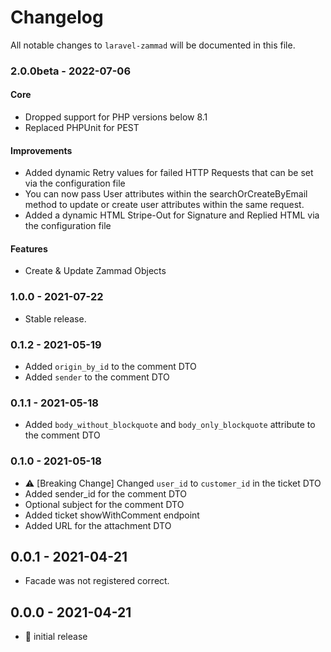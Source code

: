 # Changelog

All notable changes to `laravel-zammad` will be documented in this file.

### 2.0.0beta - 2022-07-06

#### Core
- Dropped support for PHP versions below 8.1
- Replaced PHPUnit for PEST

#### Improvements
- Added dynamic Retry values for failed HTTP Requests that can be set via the configuration file
- You can now pass User attributes within the searchOrCreateByEmail method to update or create user
  attributes within the same request.
- Added a dynamic HTML Stripe-Out for Signature and Replied HTML via the configuration file

#### Features
- Create & Update Zammad Objects

### 1.0.0 - 2021-07-22

- Stable release.

### 0.1.2 - 2021-05-19

- Added `origin_by_id` to the comment DTO
- Added `sender` to the comment DTO

### 0.1.1 - 2021-05-18

- Added `body_without_blockquote` and `body_only_blockquote` attribute to the
  comment DTO

### 0.1.0 - 2021-05-18

- ⚠️ [Breaking Change] Changed `user_id` to `customer_id` in the ticket DTO
- Added sender_id for the comment DTO
- Optional subject for the comment DTO
- Added ticket showWithComment endpoint
- Added URL for the attachment DTO

## 0.0.1 - 2021-04-21

- Facade was not registered correct.

## 0.0.0 - 2021-04-21

- 🎉 initial release
